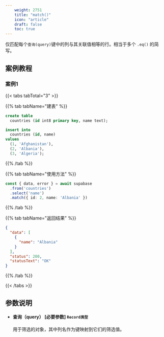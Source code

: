 ```yaml
---
    weight: 2751
    title: "match()"
    icon: "article"
    draft: false
    toc: true
---
```



仅匹配每个`查询(query)`键中的列与其关联值相等的行。相当于多个 `.eq()` 的简写。





## 案例教程 

### 案例1 

{{< tabs tabTotal="3" >}}

  
  
  
  
{{% tab tabName="建表" %}}



```sql
create table
  countries (id int8 primary key, name text);

insert into
  countries (id, name)
values
  (1, 'Afghanistan'),
  (2, 'Albania'),
  (3, 'Algeria');

```



{{% /tab %}}

{{% tab tabName="使用方法" %}}



```ts
const { data, error } = await supabase
  .from('countries')
  .select('name')
  .match({ id: 2, name: 'Albania' })
```


{{% /tab %}}

{{% tab tabName="返回结果" %}}



```json
{
  "data": [
    {
      "name": "Albania"
    }
  ],
  "status": 200,
  "statusText": "OK"
}

```


{{% /tab %}}

{{< /tabs >}}



## 参数说明

<ul className="method-list-group">
  
<li className="method-list-item">
  <h4 className="method-list-item-label">
    <span className="method-list-item-label-name">
      查询（query）
    </span>
    <span className="method-list-item-label-badge required">
      [必要参数]
    </span>
    <span className="method-list-item-validation">
      <code>Record类型</code>
    </span>
  </h4>
  <div class="method-list-item-description">

用于筛选的对象，其中列名作为键映射到它们的筛选值。

  </div>
  
</li>

</ul>